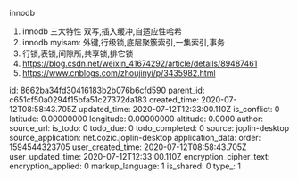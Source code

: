 innodb

1. innodb 三大特性 双写,插入缓冲,自适应性哈希
2. innodb myisam: 外键,行级锁,底层聚簇索引,一集索引,事务
3. 行锁,表锁,间隙所,共享锁,排它锁
4. https://blog.csdn.net/weixin_41674292/article/details/89487461
5. https://www.cnblogs.com/zhoujinyi/p/3435982.html

id: 8662ba34fd30416183b2b076b6cfd590
parent_id: c651cf50a0294f15bfa51c27372da183
created_time: 2020-07-12T08:58:43.705Z
updated_time: 2020-07-12T12:33:00.110Z
is_conflict: 0
latitude: 0.00000000
longitude: 0.00000000
altitude: 0.0000
author: 
source_url: 
is_todo: 0
todo_due: 0
todo_completed: 0
source: joplin-desktop
source_application: net.cozic.joplin-desktop
application_data: 
order: 1594544323705
user_created_time: 2020-07-12T08:58:43.705Z
user_updated_time: 2020-07-12T12:33:00.110Z
encryption_cipher_text: 
encryption_applied: 0
markup_language: 1
is_shared: 0
type_: 1